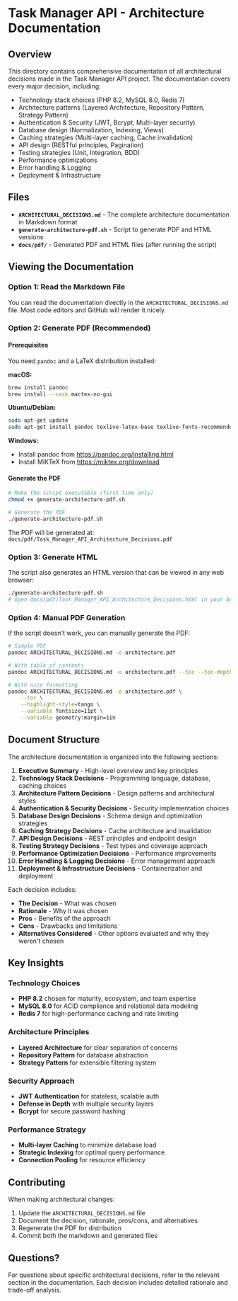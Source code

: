 # Task Manager API - Architecture Documentation

## Overview

This directory contains comprehensive documentation of all architectural decisions made in the Task Manager API project. The documentation covers every major decision, including:

- Technology stack choices (PHP 8.2, MySQL 8.0, Redis 7)
- Architecture patterns (Layered Architecture, Repository Pattern, Strategy Pattern)
- Authentication & Security (JWT, Bcrypt, Multi-layer security)
- Database design (Normalization, Indexing, Views)
- Caching strategies (Multi-layer caching, Cache invalidation)
- API design (RESTful principles, Pagination)
- Testing strategies (Unit, Integration, BDD)
- Performance optimizations
- Error handling & Logging
- Deployment & Infrastructure

## Files

- **`ARCHITECTURAL_DECISIONS.md`** - The complete architecture documentation in Markdown format
- **`generate-architecture-pdf.sh`** - Script to generate PDF and HTML versions
- **`docs/pdf/`** - Generated PDF and HTML files (after running the script)

## Viewing the Documentation

### Option 1: Read the Markdown File
You can read the documentation directly in the `ARCHITECTURAL_DECISIONS.md` file. Most code editors and GitHub will render it nicely.

### Option 2: Generate PDF (Recommended)

#### Prerequisites
You need `pandoc` and a LaTeX distribution installed:

**macOS:**
```bash
brew install pandoc
brew install --cask mactex-no-gui
```

**Ubuntu/Debian:**
```bash
sudo apt-get update
sudo apt-get install pandoc texlive-latex-base texlive-fonts-recommended texlive-latex-extra
```

**Windows:**
- Install pandoc from https://pandoc.org/installing.html
- Install MiKTeX from https://miktex.org/download

#### Generate the PDF
```bash
# Make the script executable (first time only)
chmod +x generate-architecture-pdf.sh

# Generate the PDF
./generate-architecture-pdf.sh
```

The PDF will be generated at: `docs/pdf/Task_Manager_API_Architecture_Decisions.pdf`

### Option 3: Generate HTML
The script also generates an HTML version that can be viewed in any web browser:
```bash
./generate-architecture-pdf.sh
# Open docs/pdf/Task_Manager_API_Architecture_Decisions.html in your browser
```

### Option 4: Manual PDF Generation
If the script doesn't work, you can manually generate the PDF:
```bash
# Simple PDF
pandoc ARCHITECTURAL_DECISIONS.md -o architecture.pdf

# With table of contents
pandoc ARCHITECTURAL_DECISIONS.md -o architecture.pdf --toc --toc-depth=2

# With nice formatting
pandoc ARCHITECTURAL_DECISIONS.md -o architecture.pdf \
    --toc \
    --highlight-style=tango \
    --variable fontsize=11pt \
    --variable geometry:margin=1in
```

## Document Structure

The architecture documentation is organized into the following sections:

1. **Executive Summary** - High-level overview and key principles
2. **Technology Stack Decisions** - Programming language, database, caching choices
3. **Architecture Pattern Decisions** - Design patterns and architectural styles
4. **Authentication & Security Decisions** - Security implementation choices
5. **Database Design Decisions** - Schema design and optimization strategies
6. **Caching Strategy Decisions** - Cache architecture and invalidation
7. **API Design Decisions** - REST principles and endpoint design
8. **Testing Strategy Decisions** - Test types and coverage approach
9. **Performance Optimization Decisions** - Performance improvements
10. **Error Handling & Logging Decisions** - Error management approach
11. **Deployment & Infrastructure Decisions** - Containerization and deployment

Each decision includes:
- **The Decision** - What was chosen
- **Rationale** - Why it was chosen
- **Pros** - Benefits of the approach
- **Cons** - Drawbacks and limitations
- **Alternatives Considered** - Other options evaluated and why they weren't chosen

## Key Insights

### Technology Choices
- **PHP 8.2** chosen for maturity, ecosystem, and team expertise
- **MySQL 8.0** for ACID compliance and relational data modeling
- **Redis 7** for high-performance caching and rate limiting

### Architecture Principles
- **Layered Architecture** for clear separation of concerns
- **Repository Pattern** for database abstraction
- **Strategy Pattern** for extensible filtering system

### Security Approach
- **JWT Authentication** for stateless, scalable auth
- **Defense in Depth** with multiple security layers
- **Bcrypt** for secure password hashing

### Performance Strategy
- **Multi-layer Caching** to minimize database load
- **Strategic Indexing** for optimal query performance
- **Connection Pooling** for resource efficiency

## Contributing

When making architectural changes:
1. Update the `ARCHITECTURAL_DECISIONS.md` file
2. Document the decision, rationale, pros/cons, and alternatives
3. Regenerate the PDF for distribution
4. Commit both the markdown and generated files

## Questions?

For questions about specific architectural decisions, refer to the relevant section in the documentation. Each decision includes detailed rationale and trade-off analysis. 